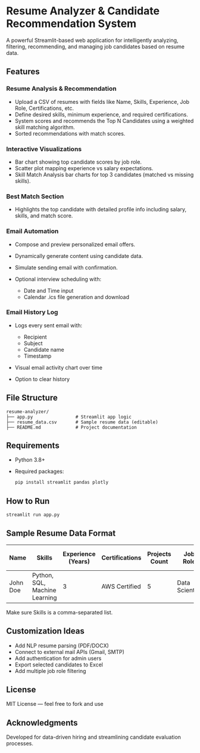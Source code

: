 # Resume Analyzer & Candidate Recommendation System

A powerful Streamlit-based web application for intelligently analyzing, filtering, recommending, and managing job candidates based on resume data.

## Features

### Resume Analysis & Recommendation

* Upload a CSV of resumes with fields like Name, Skills, Experience, Job Role, Certifications, etc.
* Define desired skills, minimum experience, and required certifications.
* System scores and recommends the Top N Candidates using a weighted skill matching algorithm.
* Sorted recommendations with match scores.

### Interactive Visualizations

* Bar chart showing top candidate scores by job role.
* Scatter plot mapping experience vs salary expectations.
* Skill Match Analysis bar charts for top 3 candidates (matched vs missing skills).

### Best Match Section

* Highlights the top candidate with detailed profile info including salary, skills, and match score.

### Email Automation

* Compose and preview personalized email offers.
* Dynamically generate content using candidate data.
* Simulate sending email with confirmation.
* Optional interview scheduling with:

  * Date and Time input
  * Calendar .ics file generation and download

### Email History Log

* Logs every sent email with:

  * Recipient
  * Subject
  * Candidate name
  * Timestamp
* Visual email activity chart over time
* Option to clear history

## File Structure

```
resume-analyzer/
├── app.py                # Streamlit app logic
├── resume_data.csv       # Sample resume data (editable)
├── README.md             # Project documentation
```

## Requirements

* Python 3.8+
* Required packages:

  ```bash
  pip install streamlit pandas plotly
  ```

## How to Run

```bash
streamlit run app.py
```

## Sample Resume Data Format

| Name     | Skills                        | Experience (Years) | Certifications | Projects Count | Job Role       | Salary Expectation (\$) |
| -------- | ----------------------------- | ------------------ | -------------- | -------------- | -------------- | ----------------------- |
| John Doe | Python, SQL, Machine Learning | 3                  | AWS Certified  | 5              | Data Scientist | 60000                   |

Make sure Skills is a comma-separated list.

## Customization Ideas

* Add NLP resume parsing (PDF/DOCX)
* Connect to external mail APIs (Gmail, SMTP)
* Add authentication for admin users
* Export selected candidates to Excel
* Add multiple job role filtering

## License

MIT License — feel free to fork and use

## Acknowledgments

Developed for data-driven hiring and streamlining candidate evaluation processes.

